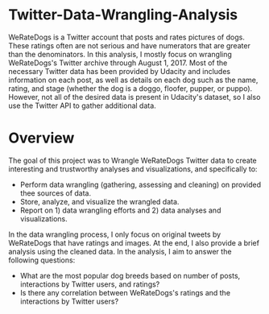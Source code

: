 # Twitter-Data-Wrangling-Analysis

WeRateDogs is a Twitter account that posts and rates pictures of dogs. These ratings often are not serious and have numerators that are greater than the denominators. In this analysis, I mostly focus on wrangling WeRateDogs's Twitter archive through August 1, 2017. Most of the necessary Twitter data has been provided by Udacity and includes information on each post, as well as details on each dog such as the name, rating, and stage (whether the dog is a doggo, floofer, pupper, or puppo). However, not all of the desired data is present in Udacity's dataset, so I also use the Twitter API to gather additional data.

# Overview
The goal of this project was to Wrangle WeRateDogs Twitter data to create interesting and trustworthy analyses and visualizations, and specifically to:

  * Perform data wrangling (gathering, assessing and cleaning) on provided thee sources of data.
  * Store, analyze, and visualize the wrangled data.
  * Report on 1) data wrangling efforts and 
            2) data analyses and visualizations.

In the data wrangling process, I only focus on original tweets by WeRateDogs that have ratings and images. At the end, I also provide a brief analysis using the cleaned data. In the analysis, I aim to answer the following questions:
  * What are the most popular dog breeds based on number of posts, interactions by Twitter users, and ratings?
  * Is there any correlation between WeRateDogs's ratings and the interactions by Twitter users?

